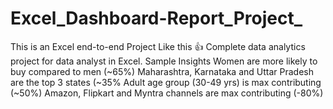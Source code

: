 # Excel_Dashboard-Report_Project_
This is an Excel end-to-end Project 
Like this 👍
Complete data analytics project for data analyst in Excel. Sample Insights Women are more likely to buy compared to men (~65%) Maharashtra, Karnataka and Uttar Pradesh are the top 3 states (~35% Adult age group (30-49 yrs) is max contributing (~50%) Amazon, Flipkart and Myntra channels are max contributing (-80%)   
